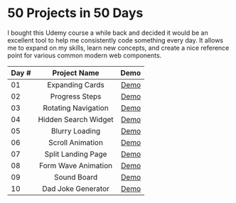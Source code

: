 50 Projects in 50 Days
======================

I bought this Udemy course a while back and decided it would be an excellent tool to help me consistently code something every day. It allows me to expand on my skills, learn new concepts, and create a nice reference point for various common modern web components.

| Day # | Project Name | Demo |
| :--- | :----: | ---: |
| 01   | Expanding Cards      | [Demo](https://codepen.io/borocodes/pen/jOYWZeN) |
| 02   | Progress Steps       | [Demo](https://codepen.io/borocodes/pen/ExoPEKw) |
| 03   | Rotating Navigation  | [Demo](https://codepen.io/borocodes/pen/zYpqdoJ) |
| 04   | Hidden Search Widget | [Demo](https://codepen.io/borocodes/pen/VwyaVQG) |
| 05   | Blurry Loading       | [Demo](https://codepen.io/borocodes/pen/oNpxmMZ) |
| 06   | Scroll Animation     | [Demo](https://codepen.io/borocodes/pen/LYeRbgG) |
| 07   | Split Landing Page   | [Demo](https://codepen.io/borocodes/pen/zYpZmpp) |
| 08   | Form Wave Animation  | [Demo](https://codepen.io/borocodes/pen/LYeRbgG) |
| 09   | Sound Board          | [Demo](https://codepen.io/borocodes/pen/poprGRm) |
| 10   | Dad Joke Generator   | [Demo](https://codepen.io/borocodes/pen/VwyMrzG) |
